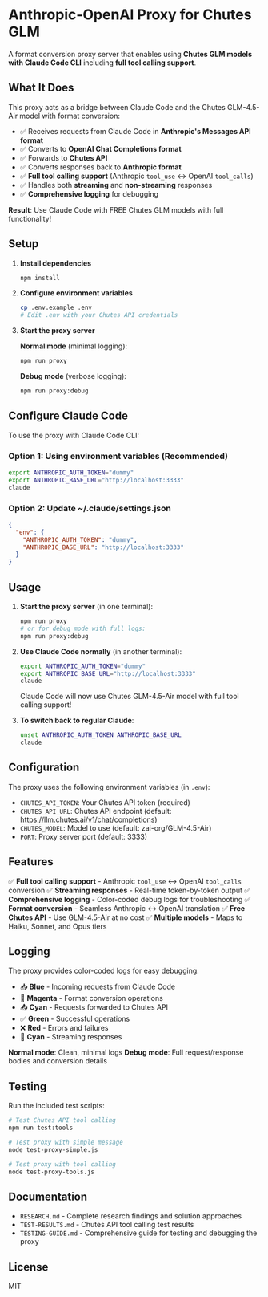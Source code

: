 # Anthropic-OpenAI Proxy for Chutes GLM

A format conversion proxy server that enables using **Chutes GLM models with Claude Code CLI** including **full tool calling support**.

## What It Does

This proxy acts as a bridge between Claude Code and the Chutes GLM-4.5-Air model with format conversion:
- ✅ Receives requests from Claude Code in **Anthropic's Messages API format**
- ✅ Converts to **OpenAI Chat Completions format**
- ✅ Forwards to **Chutes API**
- ✅ Converts responses back to **Anthropic format**
- ✅ **Full tool calling support** (Anthropic `tool_use` ↔ OpenAI `tool_calls`)
- ✅ Handles both **streaming** and **non-streaming** responses
- ✅ **Comprehensive logging** for debugging

**Result**: Use Claude Code with FREE Chutes GLM models with full functionality!

## Setup

1. **Install dependencies**
   ```bash
   npm install
   ```

2. **Configure environment variables**
   ```bash
   cp .env.example .env
   # Edit .env with your Chutes API credentials
   ```

3. **Start the proxy server**

   **Normal mode** (minimal logging):
   ```bash
   npm run proxy
   ```

   **Debug mode** (verbose logging):
   ```bash
   npm run proxy:debug
   ```

## Configure Claude Code

To use the proxy with Claude Code CLI:

### Option 1: Using environment variables (Recommended)
```bash
export ANTHROPIC_AUTH_TOKEN="dummy"
export ANTHROPIC_BASE_URL="http://localhost:3333"
claude
```

### Option 2: Update ~/.claude/settings.json
```json
{
  "env": {
    "ANTHROPIC_AUTH_TOKEN": "dummy",
    "ANTHROPIC_BASE_URL": "http://localhost:3333"
  }
}
```

## Usage

1. **Start the proxy server** (in one terminal):
   ```bash
   npm run proxy
   # or for debug mode with full logs:
   npm run proxy:debug
   ```

2. **Use Claude Code normally** (in another terminal):
   ```bash
   export ANTHROPIC_AUTH_TOKEN="dummy"
   export ANTHROPIC_BASE_URL="http://localhost:3333"
   claude
   ```

   Claude Code will now use Chutes GLM-4.5-Air model with full tool calling support!

3. **To switch back to regular Claude**:
   ```bash
   unset ANTHROPIC_AUTH_TOKEN ANTHROPIC_BASE_URL
   claude
   ```

## Configuration

The proxy uses the following environment variables (in `.env`):

- `CHUTES_API_TOKEN`: Your Chutes API token (required)
- `CHUTES_API_URL`: Chutes API endpoint (default: https://llm.chutes.ai/v1/chat/completions)
- `CHUTES_MODEL`: Model to use (default: zai-org/GLM-4.5-Air)
- `PORT`: Proxy server port (default: 3333)

## Features

✅ **Full tool calling support** - Anthropic `tool_use` ↔ OpenAI `tool_calls` conversion
✅ **Streaming responses** - Real-time token-by-token output
✅ **Comprehensive logging** - Color-coded debug logs for troubleshooting
✅ **Format conversion** - Seamless Anthropic ↔ OpenAI translation
✅ **Free Chutes API** - Use GLM-4.5-Air at no cost
✅ **Multiple models** - Maps to Haiku, Sonnet, and Opus tiers

## Logging

The proxy provides color-coded logs for easy debugging:

- 📥 **Blue** - Incoming requests from Claude Code
- 🔄 **Magenta** - Format conversion operations
- 📤 **Cyan** - Requests forwarded to Chutes API
- ✅ **Green** - Successful operations
- ❌ **Red** - Errors and failures
- 🌊 **Cyan** - Streaming responses

**Normal mode**: Clean, minimal logs
**Debug mode**: Full request/response bodies and conversion details

## Testing

Run the included test scripts:

```bash
# Test Chutes API tool calling
npm run test:tools

# Test proxy with simple message
node test-proxy-simple.js

# Test proxy with tool calling
node test-proxy-tools.js
```

## Documentation

- `RESEARCH.md` - Complete research findings and solution approaches
- `TEST-RESULTS.md` - Chutes API tool calling test results
- `TESTING-GUIDE.md` - Comprehensive guide for testing and debugging the proxy

## License

MIT